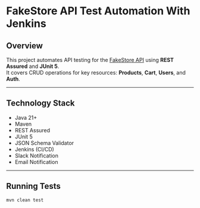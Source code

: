 # FakeStore API Test Automation With Jenkins

##  Overview
This project automates API testing for the [FakeStore API](https://fakestoreapi.com/) using **REST Assured** and **JUnit 5**.  
It covers CRUD operations for key resources: **Products**, **Cart**, **Users**, and **Auth**.

---

##  Technology Stack
- Java 21+
- Maven
- REST Assured
- JUnit 5
- JSON Schema Validator
- Jenkins (CI/CD)
- Slack Notification
- Email Notification
---

##  Running Tests
```bash
mvn clean test

